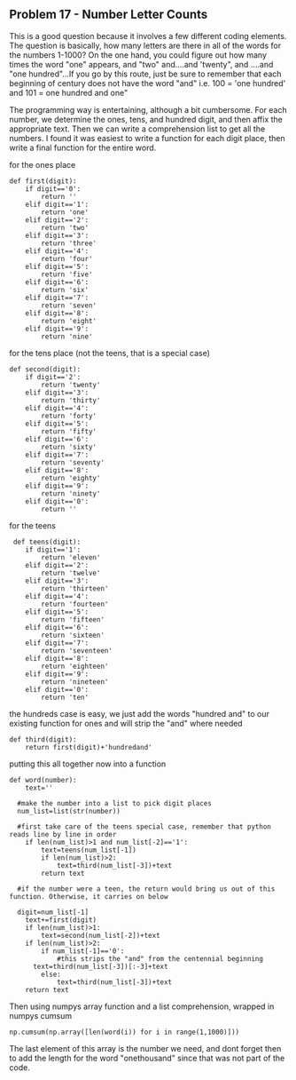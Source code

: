 ## Problem 17 - Number Letter Counts

This is a good question because it involves a few different coding elements. The question is basically, how many letters are there in all of the words for the numbers 1-1000?
On the one hand, you could figure out how many times the word "one" appears, and "two" and....and 'twenty", and ....and "one hundred"...If you go by this route, just
be sure to remember that each beginning of century does not have the word "and" i.e. 100 = 'one hundred' and 101 = one hundred and one"

The programming way is entertaining, although a bit cumbersome.  For each number, we determine the ones, tens, and hundred digit, and then
affix the appropriate text.  Then we can write a comprehension list to get all the numbers.  I found it was easiest to write a function for each digit place,
then write a final function for the entire word.  


for the ones place

```
def first(digit):
	if digit=='0':
		return ''
	elif digit=='1':
		return 'one'
	elif digit=='2':
		return 'two'
	elif digit=='3':
		return 'three'
	elif digit=='4':
		return 'four'
	elif digit=='5':
		return 'five'
	elif digit=='6':
		return 'six'
	elif digit=='7':
		return 'seven'
	elif digit=='8':
		return 'eight'
	elif digit=='9':
		return 'nine'
```

for the tens place (not the teens, that is a special case)

```
def second(digit):
	if digit=='2':
		return 'twenty'
	elif digit=='3':
		return 'thirty'
	elif digit=='4':
		return 'forty'
	elif digit=='5':
		return 'fifty'
	elif digit=='6':
		return 'sixty'
	elif digit=='7':
		return 'seventy'
	elif digit=='8':
		return 'eighty'
	elif digit=='9':
		return 'ninety'
	elif digit=='0':
		return ''
 ```


for the teens

```
 def teens(digit):
	if digit=='1':
		return 'eleven'
	elif digit=='2':
		return 'twelve'
	elif digit=='3':
		return 'thirteen'
	elif digit=='4':
		return 'fourteen'
	elif digit=='5':
		return 'fifteen'
	elif digit=='6':
		return 'sixteen'
	elif digit=='7':
		return 'seventeen'
	elif digit=='8':
		return 'eighteen'
	elif digit=='9':
		return 'nineteen'
	elif digit=='0':
		return 'ten'
```    


the hundreds case is easy, we just add the words "hundred and" to our existing function for ones and will strip the "and" where needed

```
def third(digit):
	return first(digit)+'hundredand'
```  


putting this all together now into a function
```
def word(number):
	text=''
	
  #make the number into a list to pick digit places
  num_list=list(str(number))
  
  #first take care of the teens special case, remember that python reads line by line in order
	if len(num_list)>1 and num_list[-2]=='1':
		text=teens(num_list[-1])
		if len(num_list)>2:
			text=third(num_list[-3])+text
		return text
	
  #if the number were a teen, the return would bring us out of this function. Otherwise, it carries on below
  
  digit=num_list[-1]
	text+=first(digit)
	if len(num_list)>1:
		text=second(num_list[-2])+text
	if len(num_list)>2:
		if num_list[-1]=='0':
			#this strips the "and" from the centennial beginning 
      text=third(num_list[-3])[:-3]+text
		else:
			text=third(num_list[-3])+text
	return text
  ```
  Then using numpys array function and a list comprehension, wrapped in numpys cumsum
  
  ```
  np.cumsum(np.array([len(word(i)) for i in range(1,1000)]))
  ```
  
  The last element of this array is the number we need, and dont forget then to add the length for the word "onethousand" since that was not part of the code.
    
    

